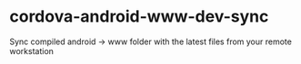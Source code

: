 # cordova-android-www-dev-sync
Sync compiled android -> www folder with the latest files from your remote workstation
